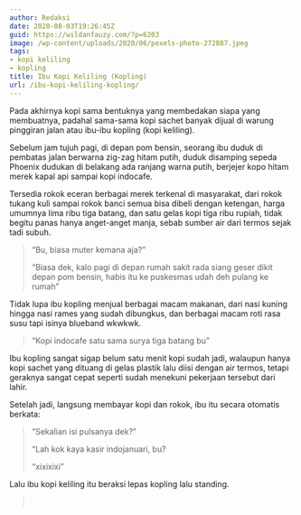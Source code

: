 ```yaml
---
author: Redaksi
date: 2020-08-03T19:26:45Z
guid: https://wildanfauzy.com/?p=6203
image: /wp-content/uploads/2020/06/pexels-photo-272887.jpeg
tags:
- kopi keliling
- kopling
title: Ibu Kopi Keliling (Kopling)
url: /ibu-kopi-keliling-kopling/
---
```


Pada akhirnya kopi sama bentuknya yang membedakan siapa yang membuatnya, padahal sama-sama kopi sachet banyak dijual di warung pinggiran jalan atau ibu-ibu kopling (kopi keliling).&nbsp;

Sebelum jam tujuh pagi, di depan pom bensin, seorang ibu duduk di pembatas jalan berwarna zig-zag hitam putih, duduk disamping sepeda Phoenix dudukan di belakang ada ranjang warna putih, berjejer kopo hitam merek kapal api sampai kopi indocafe.&nbsp;

Tersedia rokok eceran berbagai merek terkenal di masyarakat, dari rokok tukang kuli sampai rokok banci semua bisa dibeli dengan ketengan, harga umumnya lima ribu tiga batang, dan satu gelas kopi tiga ribu rupiah, tidak begitu panas hanya anget-anget manja, sebab sumber air dari termos sejak tadi subuh.&nbsp;

> &#8220;Bu, biasa muter kemana aja?&#8221;&nbsp;
> 
> &#8220;Biasa dek, kalo pagi di depan rumah sakit rada siang geser dikit depan pom bensin, habis itu ke puskesmas udah deh pulang ke rumah&#8221;

Tidak lupa ibu kopling menjual berbagai macam makanan, dari nasi kuning hingga nasi rames yang sudah dibungkus, dan berbagai macam roti rasa susu tapi isinya blueband wkwkwk.&nbsp;

> &#8220;Kopi indocafe satu sama surya tiga batang bu&#8221;&nbsp;

Ibu kopling sangat sigap belum satu menit kopi sudah jadi, walaupun hanya kopi sachet yang dituang di gelas plastik lalu diisi dengan air termos, tetapi geraknya sangat cepat seperti sudah menekuni pekerjaan tersebut dari lahir.&nbsp;

Setelah jadi, langsung membayar kopi dan rokok, ibu itu secara otomatis berkata:

> &#8220;Sekalian isi pulsanya dek?&#8221;&nbsp;
> 
> &#8220;Lah kok kaya kasir indojanuari, bu?&nbsp;
> 
> &#8220;xixixixi&#8221;

Lalu ibu kopi keliling itu beraksi lepas kopling lalu standing.&nbsp;

> &nbsp;